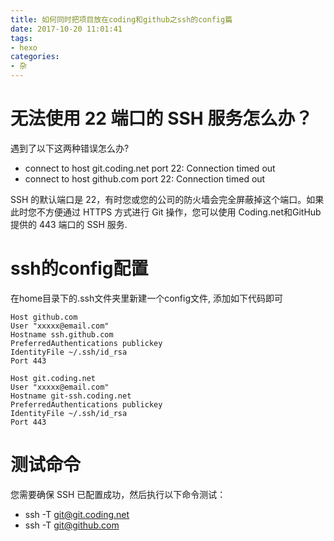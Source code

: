 ```yaml
---
title: 如何同时把项目放在coding和github之ssh的config篇
date: 2017-10-20 11:01:41
tags:
- hexo
categories:
- 杂
---
```


# 无法使用 22 端口的 SSH 服务怎么办？

遇到了以下这两种错误怎么办?

- connect to host git.coding.net port 22: Connection timed out
- connect to host github.com port 22: Connection timed out

SSH 的默认端口是 22，有时您或您的公司的防火墙会完全屏蔽掉这个端口。如果此时您不方便通过 HTTPS 方式进行 Git 操作，您可以使用 Coding.net和GitHub 提供的 443 端口的 SSH 服务.

# ssh的config配置

在home目录下的.ssh文件夹里新建一个config文件, 添加如下代码即可

```
Host github.com
User "xxxxx@email.com"
Hostname ssh.github.com
PreferredAuthentications publickey
IdentityFile ~/.ssh/id_rsa
Port 443

Host git.coding.net
User "xxxxx@email.com"
Hostname git-ssh.coding.net
PreferredAuthentications publickey
IdentityFile ~/.ssh/id_rsa
Port 443
```

# 测试命令

您需要确保 SSH 已配置成功，然后执行以下命令测试：

- ssh -T git@git.coding.net
- ssh -T git@github.com

 
